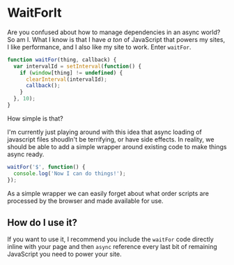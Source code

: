 # WaitForIt

Are you confused about how to manage dependencies in an async world? So am I. What I know is that I have *a ton* of JavaScript that powers my sites, I like performance, and I also like my site to work. Enter `waitFor`.

```js
function waitFor(thing, callback) {
  var intervalId = setInterval(function() {
    if (window[thing] != undefined) {
      clearInterval(intervalId);
      callback();
    }
  }, 10);
}
```

How simple is that?

I'm currently just playing around with this idea that async loading of javascript files shoudln't be terrifying, or have side effects. In reality, we should be able to add a simple wrapper around existing code to make things async ready.

```js
waitFor('$', function() {
  console.log('Now I can do things!');
});
```

As a simple wrapper we can easily forget about what order scripts are processed by the browser and made available for use.

## How do I use it?

If you want to use it, I recommend you include the `waitFor` code directly inline with your page and then `async` reference every last bit of remaining JavaScript you need to power your site. 